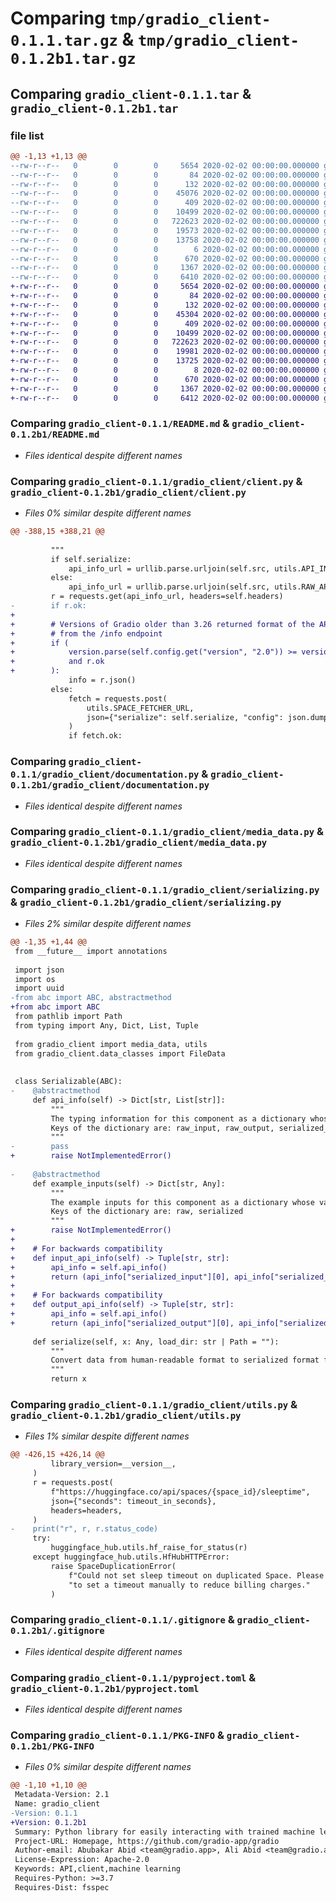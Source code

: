 # Comparing `tmp/gradio_client-0.1.1.tar.gz` & `tmp/gradio_client-0.1.2b1.tar.gz`

## Comparing `gradio_client-0.1.1.tar` & `gradio_client-0.1.2b1.tar`

### file list

```diff
@@ -1,13 +1,13 @@
--rw-r--r--   0        0        0     5654 2020-02-02 00:00:00.000000 gradio_client-0.1.1/README.md
--rw-r--r--   0        0        0       84 2020-02-02 00:00:00.000000 gradio_client-0.1.1/requirements.txt
--rw-r--r--   0        0        0      132 2020-02-02 00:00:00.000000 gradio_client-0.1.1/gradio_client/__init__.py
--rw-r--r--   0        0        0    45076 2020-02-02 00:00:00.000000 gradio_client-0.1.1/gradio_client/client.py
--rw-r--r--   0        0        0      409 2020-02-02 00:00:00.000000 gradio_client-0.1.1/gradio_client/data_classes.py
--rw-r--r--   0        0        0    10499 2020-02-02 00:00:00.000000 gradio_client-0.1.1/gradio_client/documentation.py
--rw-r--r--   0        0        0   722623 2020-02-02 00:00:00.000000 gradio_client-0.1.1/gradio_client/media_data.py
--rw-r--r--   0        0        0    19573 2020-02-02 00:00:00.000000 gradio_client-0.1.1/gradio_client/serializing.py
--rw-r--r--   0        0        0    13758 2020-02-02 00:00:00.000000 gradio_client-0.1.1/gradio_client/utils.py
--rw-r--r--   0        0        0        6 2020-02-02 00:00:00.000000 gradio_client-0.1.1/gradio_client/version.txt
--rw-r--r--   0        0        0      670 2020-02-02 00:00:00.000000 gradio_client-0.1.1/.gitignore
--rw-r--r--   0        0        0     1367 2020-02-02 00:00:00.000000 gradio_client-0.1.1/pyproject.toml
--rw-r--r--   0        0        0     6410 2020-02-02 00:00:00.000000 gradio_client-0.1.1/PKG-INFO
+-rw-r--r--   0        0        0     5654 2020-02-02 00:00:00.000000 gradio_client-0.1.2b1/README.md
+-rw-r--r--   0        0        0       84 2020-02-02 00:00:00.000000 gradio_client-0.1.2b1/requirements.txt
+-rw-r--r--   0        0        0      132 2020-02-02 00:00:00.000000 gradio_client-0.1.2b1/gradio_client/__init__.py
+-rw-r--r--   0        0        0    45304 2020-02-02 00:00:00.000000 gradio_client-0.1.2b1/gradio_client/client.py
+-rw-r--r--   0        0        0      409 2020-02-02 00:00:00.000000 gradio_client-0.1.2b1/gradio_client/data_classes.py
+-rw-r--r--   0        0        0    10499 2020-02-02 00:00:00.000000 gradio_client-0.1.2b1/gradio_client/documentation.py
+-rw-r--r--   0        0        0   722623 2020-02-02 00:00:00.000000 gradio_client-0.1.2b1/gradio_client/media_data.py
+-rw-r--r--   0        0        0    19981 2020-02-02 00:00:00.000000 gradio_client-0.1.2b1/gradio_client/serializing.py
+-rw-r--r--   0        0        0    13725 2020-02-02 00:00:00.000000 gradio_client-0.1.2b1/gradio_client/utils.py
+-rw-r--r--   0        0        0        8 2020-02-02 00:00:00.000000 gradio_client-0.1.2b1/gradio_client/version.txt
+-rw-r--r--   0        0        0      670 2020-02-02 00:00:00.000000 gradio_client-0.1.2b1/.gitignore
+-rw-r--r--   0        0        0     1367 2020-02-02 00:00:00.000000 gradio_client-0.1.2b1/pyproject.toml
+-rw-r--r--   0        0        0     6412 2020-02-02 00:00:00.000000 gradio_client-0.1.2b1/PKG-INFO
```

### Comparing `gradio_client-0.1.1/README.md` & `gradio_client-0.1.2b1/README.md`

 * *Files identical despite different names*

### Comparing `gradio_client-0.1.1/gradio_client/client.py` & `gradio_client-0.1.2b1/gradio_client/client.py`

 * *Files 0% similar despite different names*

```diff
@@ -388,15 +388,21 @@
 
         """
         if self.serialize:
             api_info_url = urllib.parse.urljoin(self.src, utils.API_INFO_URL)
         else:
             api_info_url = urllib.parse.urljoin(self.src, utils.RAW_API_INFO_URL)
         r = requests.get(api_info_url, headers=self.headers)
-        if r.ok:
+
+        # Versions of Gradio older than 3.26 returned format of the API info
+        # from the /info endpoint
+        if (
+            version.parse(self.config.get("version", "2.0")) >= version.Version("3.26")
+            and r.ok
+        ):
             info = r.json()
         else:
             fetch = requests.post(
                 utils.SPACE_FETCHER_URL,
                 json={"serialize": self.serialize, "config": json.dumps(self.config)},
             )
             if fetch.ok:
```

### Comparing `gradio_client-0.1.1/gradio_client/documentation.py` & `gradio_client-0.1.2b1/gradio_client/documentation.py`

 * *Files identical despite different names*

### Comparing `gradio_client-0.1.1/gradio_client/media_data.py` & `gradio_client-0.1.2b1/gradio_client/media_data.py`

 * *Files identical despite different names*

### Comparing `gradio_client-0.1.1/gradio_client/serializing.py` & `gradio_client-0.1.2b1/gradio_client/serializing.py`

 * *Files 2% similar despite different names*

```diff
@@ -1,35 +1,44 @@
 from __future__ import annotations
 
 import json
 import os
 import uuid
-from abc import ABC, abstractmethod
+from abc import ABC
 from pathlib import Path
 from typing import Any, Dict, List, Tuple
 
 from gradio_client import media_data, utils
 from gradio_client.data_classes import FileData
 
 
 class Serializable(ABC):
-    @abstractmethod
     def api_info(self) -> Dict[str, List[str]]:
         """
         The typing information for this component as a dictionary whose values are a list of 2 strings: [Python type, language-agnostic description].
         Keys of the dictionary are: raw_input, raw_output, serialized_input, serialized_output
         """
-        pass
+        raise NotImplementedError()
 
-    @abstractmethod
     def example_inputs(self) -> Dict[str, Any]:
         """
         The example inputs for this component as a dictionary whose values are example inputs compatible with this component.
         Keys of the dictionary are: raw, serialized
         """
+        raise NotImplementedError()
+
+    # For backwards compatibility
+    def input_api_info(self) -> Tuple[str, str]:
+        api_info = self.api_info()
+        return (api_info["serialized_input"][0], api_info["serialized_input"][1])
+
+    # For backwards compatibility
+    def output_api_info(self) -> Tuple[str, str]:
+        api_info = self.api_info()
+        return (api_info["serialized_output"][0], api_info["serialized_output"][1])
 
     def serialize(self, x: Any, load_dir: str | Path = ""):
         """
         Convert data from human-readable format to serialized format for a browser.
         """
         return x
```

### Comparing `gradio_client-0.1.1/gradio_client/utils.py` & `gradio_client-0.1.2b1/gradio_client/utils.py`

 * *Files 1% similar despite different names*

```diff
@@ -426,15 +426,14 @@
         library_version=__version__,
     )
     r = requests.post(
         f"https://huggingface.co/api/spaces/{space_id}/sleeptime",
         json={"seconds": timeout_in_seconds},
         headers=headers,
     )
-    print("r", r, r.status_code)
     try:
         huggingface_hub.utils.hf_raise_for_status(r)
     except huggingface_hub.utils.HfHubHTTPError:
         raise SpaceDuplicationError(
             f"Could not set sleep timeout on duplicated Space. Please visit {SPACE_URL.format(space_id)} "
             "to set a timeout manually to reduce billing charges."
         )
```

### Comparing `gradio_client-0.1.1/.gitignore` & `gradio_client-0.1.2b1/.gitignore`

 * *Files identical despite different names*

### Comparing `gradio_client-0.1.1/pyproject.toml` & `gradio_client-0.1.2b1/pyproject.toml`

 * *Files identical despite different names*

### Comparing `gradio_client-0.1.1/PKG-INFO` & `gradio_client-0.1.2b1/PKG-INFO`

 * *Files 0% similar despite different names*

```diff
@@ -1,10 +1,10 @@
 Metadata-Version: 2.1
 Name: gradio_client
-Version: 0.1.1
+Version: 0.1.2b1
 Summary: Python library for easily interacting with trained machine learning models
 Project-URL: Homepage, https://github.com/gradio-app/gradio
 Author-email: Abubakar Abid <team@gradio.app>, Ali Abid <team@gradio.app>, Ali Abdalla <team@gradio.app>, Dawood Khan <team@gradio.app>, Ahsen Khaliq <team@gradio.app>, Pete Allen <team@gradio.app>, Freddy Boulton <team@gradio.app>
 License-Expression: Apache-2.0
 Keywords: API,client,machine learning
 Requires-Python: >=3.7
 Requires-Dist: fsspec
```

